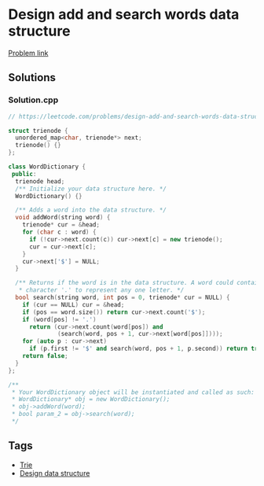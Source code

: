 # Design add and search words data structure

[Problem link](https://leetcode.com/problems/design-add-and-search-words-data-structure)

## Solutions


### Solution.cpp
```cpp
// https://leetcode.com/problems/design-add-and-search-words-data-structure

struct trienode {
  unordered_map<char, trienode*> next;
  trienode() {}
};

class WordDictionary {
 public:
  trienode head;
  /** Initialize your data structure here. */
  WordDictionary() {}

  /** Adds a word into the data structure. */
  void addWord(string word) {
    trienode* cur = &head;
    for (char c : word) {
      if (!cur->next.count(c)) cur->next[c] = new trienode();
      cur = cur->next[c];
    }
    cur->next['$'] = NULL;
  }

  /** Returns if the word is in the data structure. A word could contain the dot
   * character '.' to represent any one letter. */
  bool search(string word, int pos = 0, trienode* cur = NULL) {
    if (cur == NULL) cur = &head;
    if (pos == word.size()) return cur->next.count('$');
    if (word[pos] != '.')
      return (cur->next.count(word[pos]) and
              (search(word, pos + 1, cur->next[word[pos]])));
    for (auto p : cur->next)
      if (p.first != '$' and search(word, pos + 1, p.second)) return true;
    return false;
  }
};

/**
 * Your WordDictionary object will be instantiated and called as such:
 * WordDictionary* obj = new WordDictionary();
 * obj->addWord(word);
 * bool param_2 = obj->search(word);
 */
```
## Tags

* [Trie](/Collections/trie.md#trie)
* [Design data structure](/Collections/design-data-structure.md#design-data-structure)
